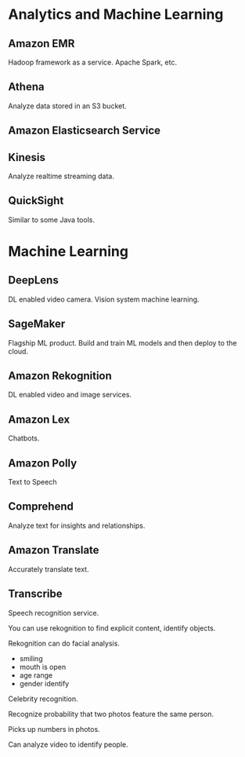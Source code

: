 # Analytics and Machine Learning

## Amazon EMR
Hadoop framework as a service. Apache Spark, etc.

## Athena
Analyze data stored in an S3 bucket.

## Amazon Elasticsearch Service


## Kinesis
Analyze realtime streaming data.

## QuickSight
Similar to some Java tools.

# Machine Learning

## DeepLens
DL enabled video camera. Vision system machine learning.

## SageMaker
Flagship ML product. Build and train ML models and then deploy to the cloud.

## Amazon Rekognition
DL enabled video and image services.

## Amazon Lex
Chatbots.

## Amazon Polly
Text to Speech

## Comprehend
Analyze text for insights and relationships.

## Amazon Translate
Accurately translate text.

## Transcribe
Speech recognition service.


You can use rekognition to find explicit content, identify objects.

Rekognition can do facial analysis.
 - smiling
 - mouth is open
 - age range
 - gender identify

Celebrity recognition.

Recognize probability that two photos feature the same person.

Picks up numbers in photos.

Can analyze video to identify people.


